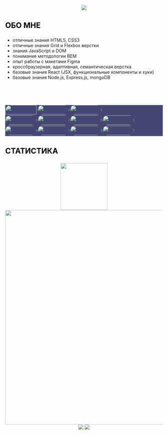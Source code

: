 <div align="center">
  <img src="https://raw.githubusercontent.com/andyruwruw/andyruwruw/master/example/skills.svg">
 </div>
<div style="margin-bottom: 40px;">
      <h3  style="font-size:24px; color:#000;">ОБО МНЕ</h3>
          <ul > 
            <li>отличные знания HTML5, CSS3</li>
            <li>отличные знания Grid и Flexbox верстки</li>
            <li>знания JavaScript и DOM</li>
            <li>понимание методологии BEM</li>
            <li>опыт работы с макетами Figma</li>
            <li>кроссбраузерная, адаптивная, семантическая верстка</li>
            <li>базовые знания React (JSX, функциональные компоненты и хуки)</li>
             <li>базовые знания Node.js, Express.js, mongoDB</li>
              </ul>
  </div>
  <div style="width=100%; height: 40px; background= #000"></div>
        <div style="background-color:#444774;">
           <img src="https://img.shields.io/badge/html5-%23396d8f.svg?style=for-the-badge&logo=html5&logoColor=white" style="width: 100px; height: 30px; border-top-left-radius: 20px"/>
            <img src="https://img.shields.io/badge/css3-%23ebb509.svg?style=for-the-badge&logo=css3&logoColor=white" style="width: 100px; height: 30px; border-radius: 20px"/>
            <img src="https://img.shields.io/badge/javascript-%239d1066.svg?style=for-the-badge&logo=javascript&logoColor=white" style="width: 100px; height: 30px; border-radius: 20px"/><br>
             <img src="https://img.shields.io/badge/react-%23c14da4.svg?style=for-the-badge&logo=react&logoColor=white" style="width: 100px; height: 30px; border-radius: 20px"/>
          <img src="https://img.shields.io/badge/express.js-%2391851a.svg?style=for-the-badge&logo=express&logoColor=white" style="width: 100px; height: 30px; border-radius: 20px"/>
          <img src="https://img.shields.io/badge/MongoDB-%23123f5d.svg?style=for-the-badge&logo=mongodb&logoColor=white" style="width: 100px; height: 30px; border-radius: 20px"/>
           <img src="https://img.shields.io/badge/node.js-a79257?style=for-the-badge&logo=node.js&logoColor=white" style="width: 100px; height: 30px; border-radius: 20px"/><br>
          <img src="https://img.shields.io/badge/figma-%23171b65.svg?style=for-the-badge&logo=figma&logoColor=white" style="width: 100px; height: 30px; border-radius: 20px"/>
                <img src="https://img.shields.io/badge/Postman-464a9b?style=for-the-badge&logo=postman&logoColor=white" style="width: 100px; height: 30px; border-radius: 20px"/>      
          <img src="https://img.shields.io/badge/git-550842.svg?style=for-the-badge&logo=git&logoColor=white" style="width: 100px; height: 30px; border-radius: 20px"/>
             <img src="https://img.shields.io/badge/bem-6da3c7.svg?style=for-the-badge&logo=bem&logoColor=white" style="width: 100px; height: 30px; border-radius: 20px"/>
        </div>
        <h3  style="font-size:24px; color:#000;">СТАТИСТИКА</h3>
        <div align="center">
          <img src="https://streak-stats.demolab.com/?user=HelgaMilne&theme=default)](https://git.io/streak-stats" height="150px"/>
          <img src="http://github-profile-summary-cards.vercel.app/api/cards/profile-details?username=HelgaMilne&theme=default" width="685px"/>
          <img src="http://github-profile-summary-cards.vercel.app/api/cards/repos-per-language?username=HelgaMilne&theme=default"/>
          <img src="http://github-profile-summary-cards.vercel.app/api/cards/stats?username=HelgaMilne&theme=default"/>
        </div>

  
  

